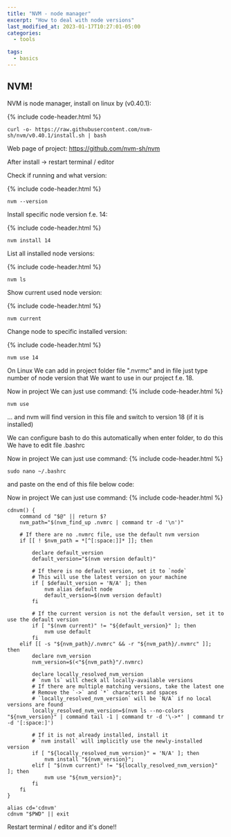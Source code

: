 ```yaml
---
title: "NVM - node manager"
excerpt: "How to deal with node versions"
last_modified_at: 2023-01-17T10:27:01-05:00
categories:
  - tools

tags: 
  - basics
---
```


<!-- short introduction -->
## NVM!

NVM is node manager, install on linux by  (v0.40.1):

{% include code-header.html %}
```
curl -o- https://raw.githubusercontent.com/nvm-sh/nvm/v0.40.1/install.sh | bash
```

Web page of project:
https://github.com/nvm-sh/nvm

After install -> restart terminal / editor

Check if running and what version:

{% include code-header.html %}
```
nvm --version
```

Install specific node version f.e. 14:

{% include code-header.html %}
```
nvm install 14
```

List all installed node versions:

{% include code-header.html %}
```
nvm ls
```

Show current used node version:

{% include code-header.html %}
```
nvm current
```

Change node to specific installed version:

{% include code-header.html %}
```
nvm use 14
```

On Linux We can add in project folder file ".nvrmc" and in file just type number of node version that We want to use in our project f.e. 18.

Now in project We can just use command:
{% include code-header.html %}
```
nvm use
```

... and nvm will find version in this file and switch to version 18 (if it is installed)

We can configure bash to do this automatically when enter folder, to do this We have to edit file .bashrc

Now in project We can just use command:
{% include code-header.html %}
```
sudo nano ~/.bashrc
```

and paste on the end of this file below code:

Now in project We can just use command:
{% include code-header.html %}
```
cdnvm() {
    command cd "$@" || return $?
    nvm_path="$(nvm_find_up .nvmrc | command tr -d '\n')"

    # If there are no .nvmrc file, use the default nvm version
    if [[ ! $nvm_path = *[^[:space:]]* ]]; then

        declare default_version
        default_version="$(nvm version default)"

        # If there is no default version, set it to `node`
        # This will use the latest version on your machine
        if [ $default_version = 'N/A' ]; then
            nvm alias default node
            default_version=$(nvm version default)
        fi

        # If the current version is not the default version, set it to use the default version
        if [ "$(nvm current)" != "${default_version}" ]; then
            nvm use default
        fi
    elif [[ -s "${nvm_path}/.nvmrc" && -r "${nvm_path}/.nvmrc" ]]; then
        declare nvm_version
        nvm_version=$(<"${nvm_path}"/.nvmrc)

        declare locally_resolved_nvm_version
        # `nvm ls` will check all locally-available versions
        # If there are multiple matching versions, take the latest one
        # Remove the `->` and `*` characters and spaces
        # `locally_resolved_nvm_version` will be `N/A` if no local versions are found
        locally_resolved_nvm_version=$(nvm ls --no-colors "${nvm_version}" | command tail -1 | command tr -d '\->*' | command tr -d '[:space:]')

        # If it is not already installed, install it
        # `nvm install` will implicitly use the newly-installed version
        if [ "${locally_resolved_nvm_version}" = 'N/A' ]; then
            nvm install "${nvm_version}";
        elif [ "$(nvm current)" != "${locally_resolved_nvm_version}" ]; then
            nvm use "${nvm_version}";
        fi
    fi
}

alias cd='cdnvm'
cdnvm "$PWD" || exit
```

Restart terminal / editor and it's done!!